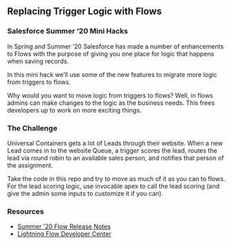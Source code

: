 ## Replacing Trigger Logic with Flows
### Salesforce Summer ‘20 Mini Hacks
In Spring and Summer ‘20 Salesforce has made a number of enhancements to Flows with the purpose of giving you one place for logic that happens when saving records.

In this mini hack we’ll use some of the new features to migrate more logic from triggers to flows. 

Why would you want to move logic from triggers to flows? Well, in flows admins can make changes to the logic as the business needs. This frees developers up to work on more exciting things.

### The Challenge

Universal Containers gets a lot of Leads through their website. When a new Lead comes in to the website Queue, a trigger scores the lead, routes the lead via round robin to an available sales person, and notifies that person of the assignment.

Take the code in this repo and try to move as much of it as you can to flows. For the lead scoring logic, use invocable apex to call the lead scoring (and give the admin some inputs to customize it if you can). 

### Resources

- [Summer '20 Flow Release Notes](https://releasenotes.docs.salesforce.com/en-us/summer20/release-notes/rn_forcecom_flow.htm)
- [Lightning Flow Developer Center](https://developer.salesforce.com/developer-centers/lightning-flow/)


